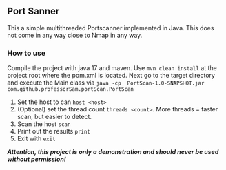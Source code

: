 ## Port Sanner

This a simple multithreaded Portscanner implemented in Java. This does not come in any way close 
to Nmap in any way. 

### How to use

Compile the project with java 17 and maven. Use ``mvn clean install`` at the project root where 
the pom.xml is located. Next go to the target directory and execute the Main class via ``java -cp 
PortScan-1.0-SNAPSHOT.jar com.github.professorSam.portScan.PortScan``

1. Set the host to can ``host <host>``
2. (Optional) set the thread count ``threads <count>``. More threads = faster scan, but easier 
   to detect.
3. Scan the host ``scan``
4. Print out the results ``print``
5. Exit with ``exit``

***Attention, this project is only a demonstration and should never be used without permission!***